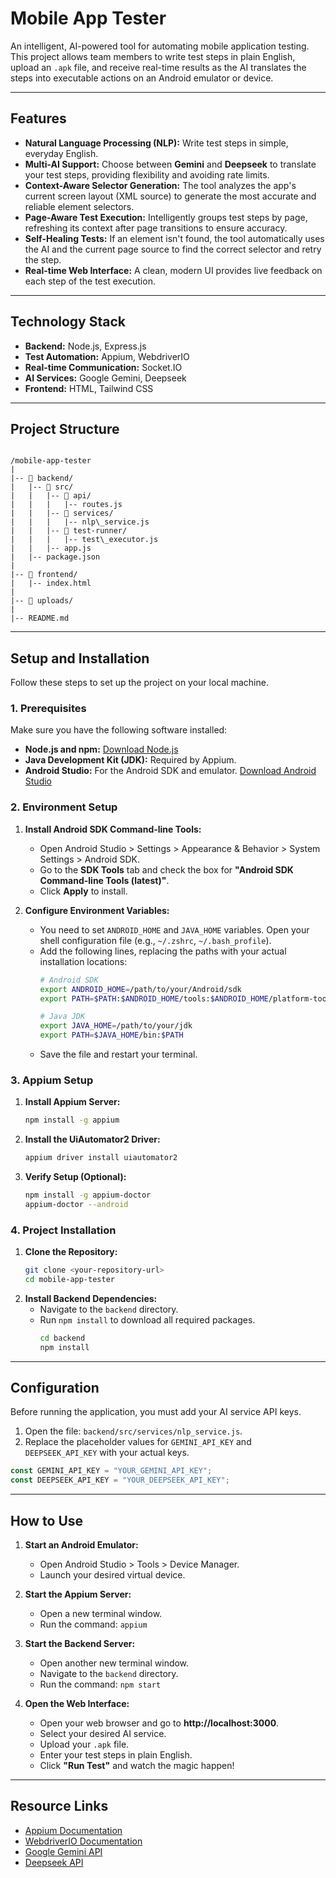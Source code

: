 # Mobile App Tester

An intelligent, AI-powered tool for automating mobile application testing. This project allows team members to write test steps in plain English, upload an `.apk` file, and receive real-time results as the AI translates the steps into executable actions on an Android emulator or device.

---

## Features

-   **Natural Language Processing (NLP):** Write test steps in simple, everyday English.
-   **Multi-AI Support:** Choose between **Gemini** and **Deepseek** to translate your test steps, providing flexibility and avoiding rate limits.
-   **Context-Aware Selector Generation:** The tool analyzes the app's current screen layout (XML source) to generate the most accurate and reliable element selectors.
-   **Page-Aware Test Execution:** Intelligently groups test steps by page, refreshing its context after page transitions to ensure accuracy.
-   **Self-Healing Tests:** If an element isn't found, the tool automatically uses the AI and the current page source to find the correct selector and retry the step.
-   **Real-time Web Interface:** A clean, modern UI provides live feedback on each step of the test execution.

---

## Technology Stack

-   **Backend:** Node.js, Express.js
-   **Test Automation:** Appium, WebdriverIO
-   **Real-time Communication:** Socket.IO
-   **AI Services:** Google Gemini, Deepseek
-   **Frontend:** HTML, Tailwind CSS

---

## Project Structure

```

/mobile-app-tester
|
|-- 📂 backend/
|   |-- 📂 src/
|   |   |-- 📂 api/
|   |   |   |-- routes.js
|   |   |-- 📂 services/
|   |   |   |-- nlp\_service.js
|   |   |-- 📂 test-runner/
|   |   |   |-- test\_executor.js
|   |   |-- app.js
|   |-- package.json
|
|-- 📂 frontend/
|   |-- index.html
|
|-- 📂 uploads/
|
|-- README.md

````

---

## Setup and Installation

Follow these steps to set up the project on your local machine.

### 1. Prerequisites

Make sure you have the following software installed:

-   **Node.js and npm:** [Download Node.js](https://nodejs.org/)
-   **Java Development Kit (JDK):** Required by Appium.
-   **Android Studio:** For the Android SDK and emulator. [Download Android Studio](https://developer.android.com/studio)

### 2. Environment Setup

1.  **Install Android SDK Command-line Tools:**
    -   Open Android Studio > Settings > Appearance & Behavior > System Settings > Android SDK.
    -   Go to the **SDK Tools** tab and check the box for **"Android SDK Command-line Tools (latest)"**.
    -   Click **Apply** to install.

2.  **Configure Environment Variables:**
    -   You need to set `ANDROID_HOME` and `JAVA_HOME` variables. Open your shell configuration file (e.g., `~/.zshrc`, `~/.bash_profile`).
    -   Add the following lines, replacing the paths with your actual installation locations:
        ```bash
        # Android SDK
        export ANDROID_HOME=/path/to/your/Android/sdk
        export PATH=$PATH:$ANDROID_HOME/tools:$ANDROID_HOME/platform-tools:$ANDROID_HOME/cmdline-tools/latest/bin

        # Java JDK
        export JAVA_HOME=/path/to/your/jdk
        export PATH=$JAVA_HOME/bin:$PATH
        ```
    -   Save the file and restart your terminal.

### 3. Appium Setup

1.  **Install Appium Server:**
    ```bash
    npm install -g appium
    ```
2.  **Install the UiAutomator2 Driver:**
    ```bash
    appium driver install uiautomator2
    ```
3.  **Verify Setup (Optional):**
    ```bash
    npm install -g appium-doctor
    appium-doctor --android
    ```

### 4. Project Installation

1.  **Clone the Repository:**
    ```bash
    git clone <your-repository-url>
    cd mobile-app-tester
    ```
2.  **Install Backend Dependencies:**
    -   Navigate to the `backend` directory.
    -   Run `npm install` to download all required packages.
        ```bash
        cd backend
        npm install
        ```

---

## Configuration

Before running the application, you must add your AI service API keys.

1.  Open the file: `backend/src/services/nlp_service.js`.
2.  Replace the placeholder values for `GEMINI_API_KEY` and `DEEPSEEK_API_KEY` with your actual keys.

```javascript
const GEMINI_API_KEY = "YOUR_GEMINI_API_KEY"; 
const DEEPSEEK_API_KEY = "YOUR_DEEPSEEK_API_KEY";
````

-----

## How to Use

1.  **Start an Android Emulator:**

      - Open Android Studio \> Tools \> Device Manager.
      - Launch your desired virtual device.

2.  **Start the Appium Server:**

      - Open a new terminal window.
      - Run the command: `appium`

3.  **Start the Backend Server:**

      - Open another new terminal window.
      - Navigate to the `backend` directory.
      - Run the command: `npm start`

4.  **Open the Web Interface:**

      - Open your web browser and go to **http://localhost:3000**.
      - Select your desired AI service.
      - Upload your `.apk` file.
      - Enter your test steps in plain English.
      - Click **"Run Test"** and watch the magic happen\!

-----

## Resource Links

  - [Appium Documentation](http://appium.io/)
  - [WebdriverIO Documentation](https://webdriver.io/)
  - [Google Gemini API](https://ai.google.dev/gemini-api)
  - [Deepseek API](https://www.deepseek.com/)

<!-- end list -->

```
```